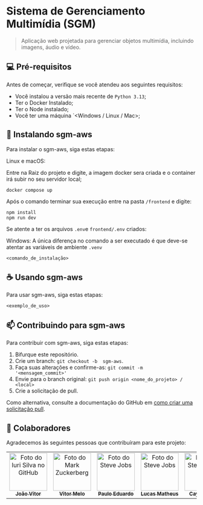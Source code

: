 ﻿# Sistema de Gerenciamento Multimídia (SGM)

> Aplicação web projetada para gerenciar objetos multimídia, incluindo imagens, áudio e vídeo.

## 💻 Pré-requisitos

Antes de começar, verifique se você atendeu aos seguintes requisitos:

- Você instalou a versão mais recente de `Python 3.13`;
- Ter o Docker Instalado;
- Ter o Node instalado;
- Você ter uma máquina `<Windows / Linux / Mac>;

## 🚀 Instalando sgm-aws

Para instalar o sgm-aws, siga estas etapas:

Linux e macOS:

Entre na Raiz do projeto e digite, a imagem docker sera criada e o container irá subir no seu servidor local;

```
docker compose up
```
Após o comando terminar sua execução entre na pasta `/frontend` e digite:

```
npm install
npm run dev
```

Se atente a ter os arquivos `.env`e `frontend/.env` criados: 

Windows:
A única diferença no comando a ser executado é que deve-se atentar as variáveis de ambiente `.venv` 

```
<comando_de_instalação>
```

## ☕ Usando  sgm-aws

Para usar  sgm-aws, siga estas etapas:

```
<exemplo_de_uso>
```


## 📫 Contribuindo para  sgm-aws

Para contribuir com  sgm-aws, siga estas etapas:

1. Bifurque este repositório.
2. Crie um branch: `git checkout -b  sgm-aws`.
3. Faça suas alterações e confirme-as: `git commit -m '<mensagem_commit>'`
4. Envie para o branch original: `git push origin <nome_do_projeto> / <local>`
5. Crie a solicitação de pull.

Como alternativa, consulte a documentação do GitHub em [como criar uma solicitação pull](https://help.github.com/en/github/collaborating-with-issues-and-pull-requests/creating-a-pull-request).

## 🤝 Colaboradores

Agradecemos às seguintes pessoas que contribuíram para este projeto:

<table>
  <tr>
    <td align="center">
      <a href="#" title="defina o título do link">
        <img src="https://avatars.githubusercontent.com/u/62776981?v=4.jpg" width="100px;" alt="Foto do Iuri Silva no GitHub"/><br>
        <sub>
          <b>João Vitor</b>
        </sub>
      </a>
    </td>
    <td align="center">
      <a href="#" title="defina o título do link">
        <img src="https://avatars.githubusercontent.com/u/54125157?v=4.jpg" width="100px;" alt="Foto do Mark Zuckerberg"/><br>
        <sub>
          <b>Vitor Melo</b>
        </sub>
      </a>
    </td>
    <td align="center">
      <a href="#" title="defina o título do link">
        <img src="https://avatars.githubusercontent.com/u/25374544?v=4.jpg" width="100px;" alt="Foto do Steve Jobs"/><br>
        <sub>
          <b>Paulo Eduardo</b>
        </sub>
      </a>
    </td>
     <td align="center">
      <a href="#" title="defina o título do link">
        <img src="https://avatars.githubusercontent.com/u/43191511?v=4.jpg" width="100px;" alt="Foto do Steve Jobs"/><br>
        <sub>
          <b>Lucas Matheus</b>
        </sub>
      </a>
    </td>
     <td align="center">
      <a href="#" title="defina o título do link">
        <img src="https://avatars.githubusercontent.com/u/96149641?v=4.jpg" width="100px;" alt="Foto do Steve Jobs"/><br>
        <sub>
          <b>Cayo Cesar</b>
        </sub>
      </a>
    </td>
  </tr>
</table>
